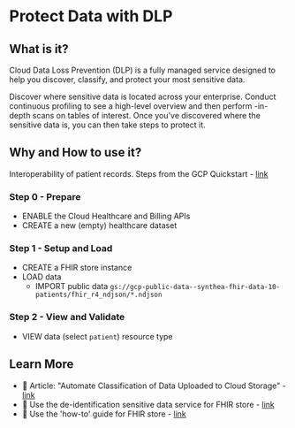 #  Protect Data with DLP

## What is it?

Cloud Data Loss Prevention (DLP) is a fully managed service designed to help you discover, classify, and protect your most sensitive data.

Discover where sensitive data is located across your enterprise. Conduct continuous profiling to see a high-level overview and then perform -in-depth scans on tables of interest. Once you've discovered where the sensitive data is, you can then take steps to protect it.

## Why and How to use it?

Interoperability of patient records.  Steps from the GCP Quickstart - [link](https://cloud.google.com/healthcare-api/docs/store-healthcare-data-console)

### Step 0 - Prepare
 - ENABLE the Cloud Healthcare and Billing APIs
 - CREATE a new (empty) healthcare dataset 

### Step 1 - Setup and Load
 - CREATE a FHIR store instance
 - LOAD data
   - IMPORT public data `gs://gcp-public-data--synthea-fhir-data-10-patients/fhir_r4_ndjson/*.ndjson`

### Step 2 - View and Validate
 - VIEW data (select `patient`) resource type


## Learn More
 - 📓 Article: "Automate Classification of Data Uploaded to Cloud Storage" - [link](https://cloud.google.com/architecture/automating-classification-of-data-uploaded-to-cloud-storage)
 - 📗 Use the de-identification sensitive data service for FHIR store - [link](https://cloud.google.com/healthcare-api/docs/how-tos/deidentify)
 - 📘 Use the 'how-to' guide for FHIR store - [link](https://cloud.google.com/healthcare-api/docs/how-tos#fhir-guide)



